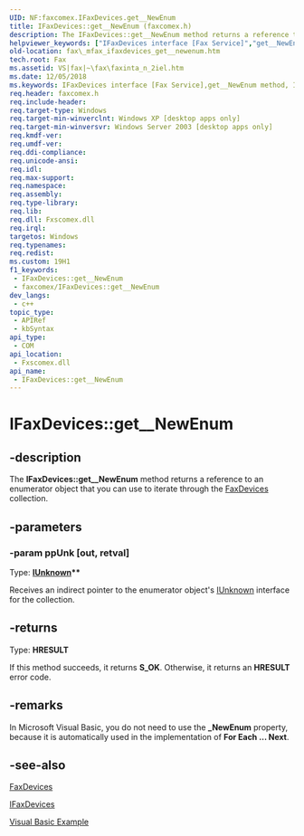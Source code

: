```yaml
---
UID: NF:faxcomex.IFaxDevices.get__NewEnum
title: IFaxDevices::get__NewEnum (faxcomex.h)
description: The IFaxDevices::get__NewEnum method returns a reference to an enumerator object that you can use to iterate through the FaxDevices collection.
helpviewer_keywords: ["IFaxDevices interface [Fax Service]","get__NewEnum method","IFaxDevices.get__NewEnum","IFaxDevices::get__NewEnum","_mfax_ifaxdevices_get__newenum","fax._mfax_ifaxdevices_get__newenum","faxcomex/IFaxDevices::get__NewEnum","get__NewEnum","get__NewEnum method [Fax Service]","get__NewEnum method [Fax Service]","IFaxDevices interface"]
old-location: fax\_mfax_ifaxdevices_get__newenum.htm
tech.root: Fax
ms.assetid: VS|fax|~\fax\faxinta_n_2iel.htm
ms.date: 12/05/2018
ms.keywords: IFaxDevices interface [Fax Service],get__NewEnum method, IFaxDevices.get__NewEnum, IFaxDevices::get__NewEnum, _mfax_ifaxdevices_get__newenum, fax._mfax_ifaxdevices_get__newenum, faxcomex/IFaxDevices::get__NewEnum, get__NewEnum, get__NewEnum method [Fax Service], get__NewEnum method [Fax Service],IFaxDevices interface
req.header: faxcomex.h
req.include-header: 
req.target-type: Windows
req.target-min-winverclnt: Windows XP [desktop apps only]
req.target-min-winversvr: Windows Server 2003 [desktop apps only]
req.kmdf-ver: 
req.umdf-ver: 
req.ddi-compliance: 
req.unicode-ansi: 
req.idl: 
req.max-support: 
req.namespace: 
req.assembly: 
req.type-library: 
req.lib: 
req.dll: Fxscomex.dll
req.irql: 
targetos: Windows
req.typenames: 
req.redist: 
ms.custom: 19H1
f1_keywords:
 - IFaxDevices::get__NewEnum
 - faxcomex/IFaxDevices::get__NewEnum
dev_langs:
 - c++
topic_type:
 - APIRef
 - kbSyntax
api_type:
 - COM
api_location:
 - Fxscomex.dll
api_name:
 - IFaxDevices::get__NewEnum
---
```


# IFaxDevices::get__NewEnum


## -description

The <b>IFaxDevices::get__NewEnum</b> method returns a reference to an enumerator object that you can use to iterate through the <a href="/previous-versions/windows/desktop/fax/-mfax-faxdevices">FaxDevices</a> collection.

## -parameters

### -param ppUnk [out, retval]

Type: <b><a href="/windows/desktop/api/unknwn/nn-unknwn-iunknown">IUnknown</a>**</b>

Receives an indirect pointer to the enumerator object's <a href="/windows/desktop/api/unknwn/nn-unknwn-iunknown">IUnknown</a> interface for the collection.

## -returns

Type: <b>HRESULT</b>

If this method succeeds, it returns <b xmlns:loc="http://microsoft.com/wdcml/l10n">S_OK</b>. Otherwise, it returns an <b xmlns:loc="http://microsoft.com/wdcml/l10n">HRESULT</b> error code.

## -remarks

In Microsoft Visual Basic, you do not need to use the <b>_NewEnum</b> property, because it is automatically used in the implementation of <b>For Each ... Next</b>.

## -see-also

<a href="/previous-versions/windows/desktop/fax/-mfax-faxdevices">FaxDevices</a>



<a href="/previous-versions/windows/desktop/api/faxcomex/nn-faxcomex-ifaxdevices">IFaxDevices</a>



<a href="/previous-versions/windows/desktop/fax/-mfax-managing-fax-device-providers">Visual Basic Example</a>

